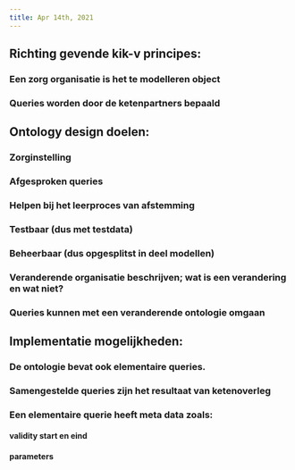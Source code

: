 ```yaml
---
title: Apr 14th, 2021
---
```


## Richting gevende kik-v principes:
### Een zorg organisatie is het te modelleren object
### Queries worden door de ketenpartners bepaald
## Ontology design doelen:
### Zorginstelling
### Afgesproken queries
### Helpen bij het leerproces van afstemming
### Testbaar (dus met testdata)
### Beheerbaar (dus opgesplitst in deel modellen)
### Veranderende organisatie beschrijven; wat is een verandering en wat niet?
### Queries kunnen met een veranderende ontologie omgaan
## Implementatie mogelijkheden:
### De ontologie bevat ook elementaire queries.
### Samengestelde queries zijn het resultaat van ketenoverleg
### Een elementaire querie heeft meta data zoals:
#### validity start en eind
#### parameters
